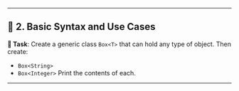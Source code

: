 
---

## 🧱 **2. Basic Syntax and Use Cases**

**🧪 Task**:
Create a generic class `Box<T>` that can hold any type of object.
Then create:

* `Box<String>`
* `Box<Integer>`
  Print the contents of each.

---
